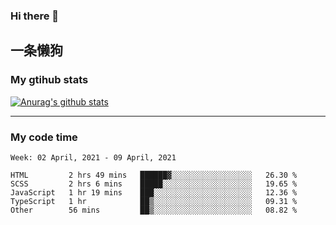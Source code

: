 ### Hi there 👋

## 一条懒狗
<!--
**kiss-me-quickly/kiss-me-quickly** is a ✨ _special_ ✨ repository because its `README.md` (this file) appears on your GitHub profile.

Here are some ideas to get you started:

- 🔭 I’m currently working on ...
- 🌱 I’m currently learning ...
- 👯 I’m looking to collaborate on ...
- 🤔 I’m looking for help with ...
- 💬 Ask me about ...
- 📫 How to reach me: ...
- 😄 Pronouns: ...
- ⚡ Fun fact: ...
-->


### My gtihub stats

[![Anurag's github stats](https://github-readme-stats.vercel.app/api?username=kiss-me-quickly)](https://github.com/anuraghazra/github-readme-stats)

***

### My code time

<!--START_SECTION:waka-->
```text
Week: 02 April, 2021 - 09 April, 2021

HTML         2 hrs 49 mins   ██████▓░░░░░░░░░░░░░░░░░░   26.30 % 
SCSS         2 hrs 6 mins    █████░░░░░░░░░░░░░░░░░░░░   19.65 % 
JavaScript   1 hr 19 mins    ███░░░░░░░░░░░░░░░░░░░░░░   12.36 % 
TypeScript   1 hr            ██▒░░░░░░░░░░░░░░░░░░░░░░   09.31 % 
Other        56 mins         ██▒░░░░░░░░░░░░░░░░░░░░░░   08.82 % 
```
<!--END_SECTION:waka-->
